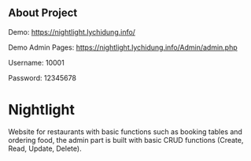 ## About Project
Demo: https://nightlight.lychidung.info/

Demo Admin Pages: https://nightlight.lychidung.info/Admin/admin.php

Username: 10001

Password: 12345678
# Nightlight
Website for restaurants with basic functions such as booking tables and ordering food, the admin part is built with basic CRUD functions (Create, Read, Update, Delete).
